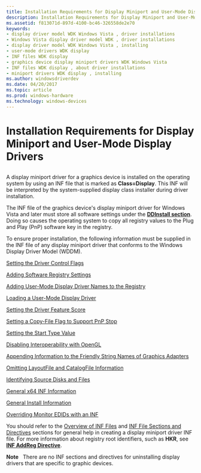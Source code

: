 ```yaml
---
title: Installation Requirements for Display Miniport and User-Mode Display Drivers
description: Installation Requirements for Display Miniport and User-Mode Display Drivers
ms.assetid: f813071d-897d-4100-bc46-326558de2e70
keywords:
- display driver model WDK Windows Vista , driver installations
- Windows Vista display driver model WDK , driver installations
- display driver model WDK Windows Vista , installing
- user-mode drivers WDK display
- INF files WDK display
- graphics device display miniport drivers WDK Windows Vista
- INF files WDK display , about driver installations
- miniport drivers WDK display , installing
ms.author: windowsdriverdev
ms.date: 04/20/2017
ms.topic: article
ms.prod: windows-hardware
ms.technology: windows-devices
---
```


# Installation Requirements for Display Miniport and User-Mode Display Drivers


## <span id="ddk_installing_video_miniport_and_user_mode_display_drivers_gg"></span><span id="DDK_INSTALLING_VIDEO_MINIPORT_AND_USER_MODE_DISPLAY_DRIVERS_GG"></span>


A display miniport driver for a graphics device is installed on the operating system by using an INF file that is marked as **Class=Display**. This INF will be interpreted by the system-supplied display class installer during driver installation.

The INF file of the graphics device's display miniport driver for Windows Vista and later must store all software settings under the [**DDInstall section**](https://msdn.microsoft.com/library/windows/hardware/ff547344). Doing so causes the operating system to copy all registry values to the Plug and Play (PnP) software key in the registry.

To ensure proper installation, the following information must be supplied in the INF file of any display miniport driver that conforms to the Windows Display Driver Model (WDDM).

[Setting the Driver Control Flags](setting-the-driver-control-flags.md)

[Adding Software Registry Settings](adding-software-registry-settings.md)

[Adding User-Mode Display Driver Names to the Registry](adding-user-mode-display-driver-names-to-the-registry.md)

[Loading a User-Mode Display Driver](loading-a-user-mode-display-driver.md)

[Setting the Driver Feature Score](setting-the-driver-feature-score.md)

[Setting a Copy-File Flag to Support PnP Stop](setting-a-copy-file-flag-to-support-pnp-stop.md)

[Setting the Start Type Value](setting-the-start-type-value.md)

[Disabling Interoperability with OpenGL](disabling-interoperability-with-opengl.md)

[Appending Information to the Friendly String Names of Graphics Adapters](appending-information-to-the-friendly-string-names-of-graphics-adapter.md)

[Omitting LayoutFile and CatalogFile Information](omitting-layoutfile-and-catalogfile-information.md)

[Identifying Source Disks and Files](identifying-source-disks-and-files.md)

[General x64 INF Information](general-x64-inf-information.md)

[General Install Information](general-install-information.md)

[Overriding Monitor EDIDs with an INF](overriding-monitor-edids.md)

You should refer to the [Overview of INF Files](https://msdn.microsoft.com/library/windows/hardware/ff549520) and [INF File Sections and Directives](https://msdn.microsoft.com/library/windows/hardware/ff547433) sections for general help in creating a display miniport driver INF file. For more information about registry root identifiers, such as **HKR**, see [**INF AddReg Directive**](https://msdn.microsoft.com/library/windows/hardware/ff546320).

**Note**   There are no INF sections and directives for uninstalling display drivers that are specific to graphic devices.

 

 

 





